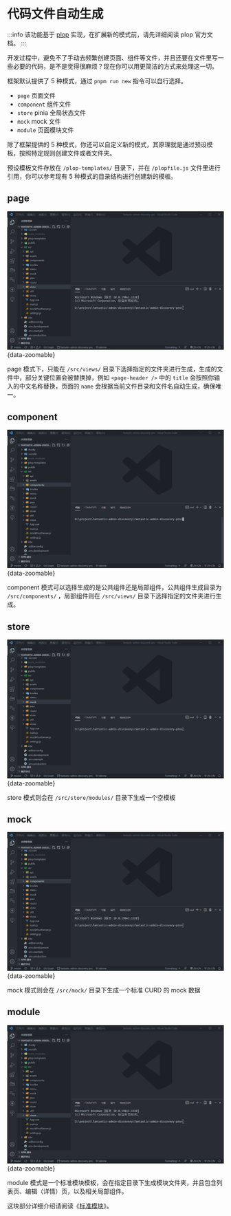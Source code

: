 # 代码文件自动生成

:::info
该功能基于 [plop](https://www.npmjs.com/package/plop) 实现，在扩展新的模式前，请先详细阅读 plop 官方文档。
:::

开发过程中，避免不了手动去频繁创建页面、组件等文件，并且还要在文件里写一些必要的代码，是不是觉得很麻烦？现在你可以用更简洁的方式来处理这一切。

框架默认提供了 5 种模式，通过 `pnpm run new` 指令可以自行选择。

- `page` 页面文件
- `component` 组件文件
- `store` pinia 全局状态文件
- `mock` mock 文件
- `module` 页面模块文件 <Badge type="pro" text="专业版" />

除了框架提供的 5 种模式，你还可以自定义新的模式，其原理就是通过预设模板，按照特定规则创建文件或者文件夹。

预设模板文件存放在 `/plop-templates/` 目录下，并在 `/plopfile.js` 文件里进行引用，你可以参考现有 5 种模式的目录结构进行创建新的模板。

## page

![](/plop-page.gif){data-zoomable}

page 模式下，只能在 `/src/views/` 目录下选择指定的文件夹进行生成，生成的文件中，部分关键位置会被替换掉，例如 `<page-header />` 中的 `title` 会按照你输入的中文名称替换，页面的 `name` 会根据当前文件目录和文件名自动生成，确保唯一。

## component

![](/plop-component.gif){data-zoomable}

component 模式可以选择生成的是公共组件还是局部组件，公共组件生成目录为 `/src/components/` ，局部组件则在 `/src/views/` 目录下选择指定的文件夹进行生成。

## store

![](/plop-store.gif){data-zoomable}

store 模式则会在 `/src/store/modules/` 目录下生成一个空模板

## mock

![](/plop-mock.gif){data-zoomable}

mock 模式则会在 `/src/mock/` 目录下生成一个标准 CURD 的 mock 数据

## module <Badge type="pro" text="专业版" />

![](/plop-module.gif){data-zoomable}

module 模式是一个标准模块模板，会在指定目录下生成模块文件夹，并且包含列表页、编辑（详情）页，以及相关局部组件。

这块部分详细介绍请阅读《[标准模块](plop-module)》。